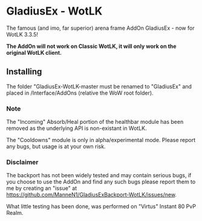 # GladiusEx - WotLK

The famous (and imo, far superior) arena frame AddOn GladiusEx - now for WotLK 3.3.5!

**The AddOn will not work on Classic WotLK, it will only work on the original WotLK client.**

## Installing

The folder "GladiusEx-WotLK-master must be renamed to "GladiusEx" and placed in /Interface/AddOns (relative the WoW root folder).

### Note

The "Incoming" Absorb/Heal portion of the healthbar module has been removed as the underlying API is non-existant in WotLK.

The "Cooldowns" module is only in alpha/experimental mode. Please report any bugs, but usage is at your own risk.

### Disclaimer

The backport has not been widely tested and may contain serious bugs, if you choose to use the AddOn and find any such bugs please report them to me by creating an "issue" at https://github.com/ManneN1/GladiusExBackport-WotLK/issues/new.

What little testing has been done, was performed on "Virtus" Instant 80 PvP Realm.
